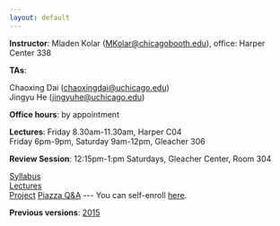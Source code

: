 ```yaml
---
layout: default
---
```


**Instructor**: Mladen Kolar ([MKolar@chicagobooth.edu](mailto:MKolar@chicagobooth.edu)), office: Harper Center 338   

**TAs**:

  Chaoxing Dai ([chaoxingdai@uchicago.edu](mailto:chaoxingdai@uchicago.edu))  
  Jingyu He ([jingyuhe@uchicago.edu](mailto:jingyuhe@uchicago.edu))  

**Office hours**: by appointment  

**Lectures**:
Friday 8.30am-11.30am, Harper C04  
Friday 6pm-9pm, Saturday 9am-12pm, Gleacher 306

**Review Session**: 12:15pm-1:pm Saturdays, Gleacher Center, Room 304

[Syllabus](syllabus)  
[Lectures](lectures)  
[Project](Project)
[Piazza Q&A](https://piazza.com/chicagobooth/winter2017/bus41204/home)  --- You can self-enroll [here](https://piazza.com/chicagobooth/winter2017/bus41204).

**Previous versions**: [2015](https://chicagoboothml.github.io/MachineLearning_Fall2015/)
